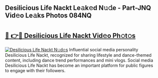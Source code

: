 ## Desilicious Life Nackt Le𝚊k𝚎d N𝚞𝚍e - Part-JNQ Vid𝚎o Le𝚊ks Photos 084NQ

# <h2><a href="http://fb7kks.evod.top/?m=Desilicious+Life+Nackt">🔗 👉🔴 Desilicious Life Nackt Vid𝚎o Ph𝚘t𝚘s</a></h2>

[![Desilicious Life Nackt N𝚞d𝚎s](https://i.imgur.com/8V9OHl7.gif)](http://fb7kks.evod.top/?m=Desilicious+Life+Nackt)
Influential social media personality Desilicious Life Nackt, recognized for sharing lifestyle and dance-themed content, including dance trend performances and mini vlogs. Social media Desilicious Life Nackt has become an important platform for public figures to engage with their followers. 
